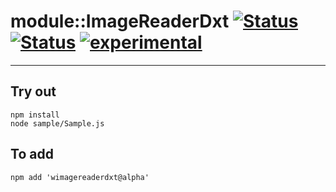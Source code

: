 
# module::ImageReaderDxt [![Status](https://circleci.com/gh/Wandalen/wImageReaderDxt.svg?style=shield)](https://img.shields.io/circleci/build/github/Wandalen/wImageReaderDxt?label=Test&logo=Test) [![Status](https://github.com/Wandalen/wImageReaderDxt/workflows/Test/badge.svg)](https://github.com/Wandalen/wImageReaderDxt/actions?query=workflow%3ATest) [![experimental](https://img.shields.io/badge/stability-experimental-orange.svg)](https://github.com/emersion/stability-badges#experimental)

___

## Try out
```
npm install
node sample/Sample.js
```

## To add
```
npm add 'wimagereaderdxt@alpha'
```


